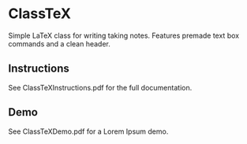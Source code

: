 # ClassTeX

Simple LaTeX class for writing taking notes.  Features premade text box commands and a clean header.

## Instructions
See ClassTeXInstructions.pdf for the full documentation.

## Demo
See ClassTeXDemo.pdf for a Lorem Ipsum demo.
